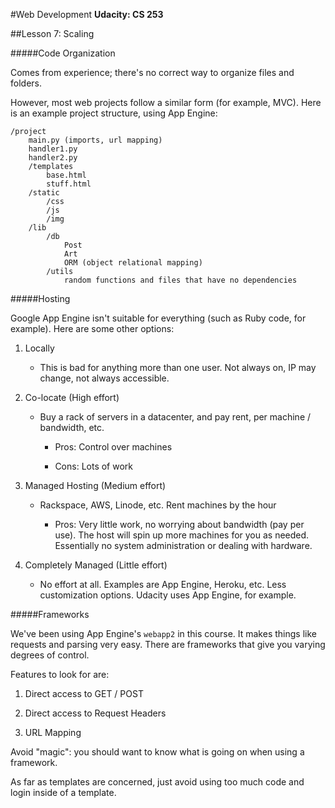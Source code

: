 #Web Development
**Udacity: CS 253**

##Lesson 7: Scaling

#####Code Organization

Comes from experience; there's no correct way to organize files and folders.

However, most web projects follow a similar form (for example, MVC). Here is an example project structure, using App Engine:

	/project
		main.py (imports, url mapping)
		handler1.py
		handler2.py
		/templates
			base.html
			stuff.html
		/static
			/css
			/js
			/img
		/lib
			/db
				Post
				Art
				ORM (object relational mapping)
			/utils
				random functions and files that have no dependencies

#####Hosting

Google App Engine isn't suitable for everything (such as Ruby code, for example). Here are some other options:

1. Locally

	* This is bad for anything more than one user. Not always on, IP may change, not always accessible.
	
2. Co-locate (High effort)

	* Buy a rack of servers in a datacenter, and pay rent, per machine / bandwidth, etc.
	
		* Pros: Control over machines
		
		* Cons: Lots of work
		
3. Managed Hosting (Medium effort)

	* Rackspace, AWS, Linode, etc. Rent machines by the hour
	
		* Pros: Very little work, no worrying about bandwidth (pay per use). The host will spin up more machines for you as needed. Essentially no system administration or dealing with hardware.
		
4. Completely Managed (Little effort)

	* No effort at all. Examples are App Engine, Heroku, etc. Less customization options. Udacity uses App Engine, for example.
	
#####Frameworks

We've been using App Engine's ```webapp2``` in this course. It makes things like requests and parsing very easy. There are frameworks that give you varying degrees of control.

Features to look for are:

1. Direct access to GET / POST
	
2. Direct access to Request Headers

3. URL Mapping

Avoid "magic": you should want to know what is going on when using a framework.

As far as templates are concerned, just avoid using too much code and login inside of a template.